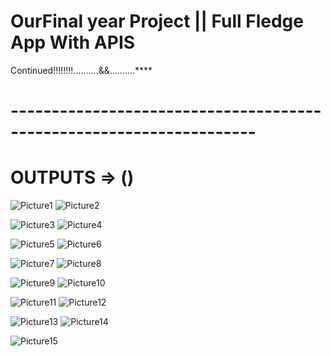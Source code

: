 # OurFinal year Project || Full Fledge App With APIS

 Continued!!!!!!!!..........&&..........****
[]()
# --------------------------------------------------------------------
# OUTPUTS => ()


   ![Picture1](https://github.com/user-attachments/assets/0c4b8d09-266f-4315-923a-500f4da42dcf)              ![Picture2](https://github.com/user-attachments/assets/be765484-e4af-42f5-8b32-c54a2c53457d)

   ![Picture3](https://github.com/user-attachments/assets/5807452a-9430-4212-830b-4fa8b8328dc2)              ![Picture4](https://github.com/user-attachments/assets/8c293501-2f1d-4feb-b521-1fa1f95613ad)

   ![Picture5](https://github.com/user-attachments/assets/8c2876c2-c188-42b4-92c4-31b29f67cac0)              ![Picture6](https://github.com/user-attachments/assets/87dc143b-899d-4891-9ce7-f7d79cac915d)

   ![Picture7](https://github.com/user-attachments/assets/4b1e0642-76ae-43c6-8664-f5adee60fd34)              ![Picture8](https://github.com/user-attachments/assets/53463a7b-f504-4278-8f0d-d198ec1c1b10)

   ![Picture9](https://github.com/user-attachments/assets/3aa6c77f-166e-40d4-96b3-8bc522ed3daa)              ![Picture10](https://github.com/user-attachments/assets/273145a6-dc8a-4001-87cf-f97ff73e4037)

   ![Picture11](https://github.com/user-attachments/assets/a5539eb8-294e-4bc2-be7c-a04ef3675101)              ![Picture12](https://github.com/user-attachments/assets/1c98f7be-f5c7-47e9-ace9-0369e3ea70c4)

   ![Picture13](https://github.com/user-attachments/assets/2fa60b8f-ceea-4e01-b79f-fda4b92efac9)              ![Picture14](https://github.com/user-attachments/assets/902dc8ac-c1e0-4cec-b179-5f2292f5cdc6)

        
   ![Picture15](https://github.com/user-attachments/assets/af77e07a-da09-4892-bd61-8ba7f1dd4a7f)
